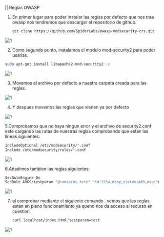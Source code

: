 

|| Reglas OWASP



1. En primer lugar para poder instalar las reglas por defecto que nos trae owasp nos tendremos que descargar el repositorio de github.

   ```bash
   git clone https://github.com/SpiderLabs/owasp-modsecurity-crs.git
   ```

   

![1](/home/usuari2/Escriptori/DEVOPS/DEV-OPS/mis_assets/img/OWASP/1.png)



2. Como segundo punto, instalamos el modulo mod-security2 para poder usarlas.

```bash
sudo apt-get install libapache2-mod-security2 -y
```

![1](/home/usuari2/Escriptori/DEVOPS/DEV-OPS/mis_assets/img/OWASP/2.png)



3. Movemos el archivo por defecto a nuestra carpeta creada para las reglas.

![1](/home/usuari2/Escriptori/DEVOPS/DEV-OPS/mis_assets/img/OWASP/3.png)

4. Y despues movemos las reglas que vienen ya por defecto

![1](/home/usuari2/Escriptori/DEVOPS/DEV-OPS/mis_assets/img/OWASP/4.png)



5.Comprobamos que no haya ningun error y el archivo de  security2.conf este cargando las rutas de nuestras reglas comprobando que estan las lineas siguientes:

```bash
IncludeOptional /etc/modsecurity/*.conf
Include /etc/modsecurity/rules/*.conf
```

![1](/home/usuari2/Escriptori/DEVOPS/DEV-OPS/mis_assets/img/OWASP/5.png)



6.Añadimos tambien las reglas siguientes:

```bash
SecRuleEngine On
SecRule ARGS:testparam "@contains test" "id:1234,deny,status:403,msg:"mensaje"
```

![1](/home/usuari2/Escriptori/DEVOPS/DEV-OPS/mis_assets/img/OWASP/6.png)



7. al comprobar mediante el siguiente comando , vemos que las reglas estan en pleno funcionamiento ya queno nos da acceso al recurso en cuestion.

   ```bash
   curl localhost/index.html?testparam=test
   ```

   

![1](/home/usuari2/Escriptori/DEVOPS/DEV-OPS/mis_assets/img/OWASP/7.png)

